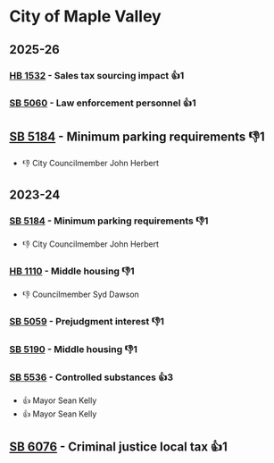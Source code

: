 # City of Maple Valley
## 2025-26

### [HB 1532](/bill/2025-26/hb/1532/) - Sales tax sourcing impact 👍1  

### [SB 5060](/bill/2025-26/sb/5060/) - Law enforcement personnel 👍1  

## [SB 5184](/bill/2025-26/sb/5184/) - Minimum parking requirements  👎1 
* 👎 City Councilmember John Herbert

## 2023-24

### [SB 5184](/bill/2023-24/sb/5184/) - Minimum parking requirements  👎1 
* 👎 City Councilmember John Herbert

### [HB 1110](/bill/2023-24/hb/1110/) - Middle housing  👎1 
* 👎 Councilmember Syd Dawson

### [SB 5059](/bill/2023-24/sb/5059/) - Prejudgment interest  👎1 

### [SB 5190](/bill/2023-24/sb/5190/) - Middle housing  👎1 

### [SB 5536](/bill/2023-24/sb/5536/) - Controlled substances 👍3  
* 👍 Mayor Sean Kelly
* 👍 Mayor Sean Kelly

## [SB 6076](/bill/2023-24/sb/6076/) - Criminal justice local tax 👍1  
